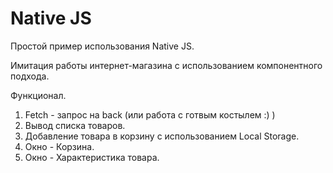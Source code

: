 # Native JS
Простой пример использования Native JS.

Имитация работы интернет-магазина с использованием компонентного подхода.

Функционал. 
1. Fetch - запрос на back (или работа с готвым костылем :) )
2. Вывод списка товаров.
3. Добавление товара в корзину с использованием Local Storage.
4. Окно - Корзина.
5. Окно - Характеристика товара.


